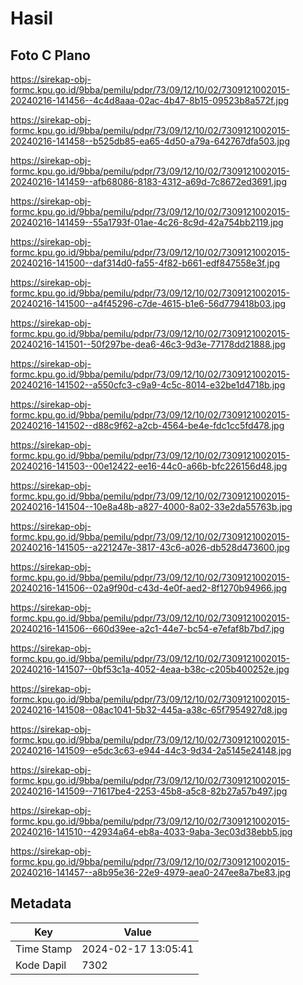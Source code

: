 # Hasil

## Foto C Plano

https://sirekap-obj-formc.kpu.go.id/9bba/pemilu/pdpr/73/09/12/10/02/7309121002015-20240216-141456--4c4d8aaa-02ac-4b47-8b15-09523b8a572f.jpg

https://sirekap-obj-formc.kpu.go.id/9bba/pemilu/pdpr/73/09/12/10/02/7309121002015-20240216-141458--b525db85-ea65-4d50-a79a-642767dfa503.jpg

https://sirekap-obj-formc.kpu.go.id/9bba/pemilu/pdpr/73/09/12/10/02/7309121002015-20240216-141459--afb68086-8183-4312-a69d-7c8672ed3691.jpg

https://sirekap-obj-formc.kpu.go.id/9bba/pemilu/pdpr/73/09/12/10/02/7309121002015-20240216-141459--55a1793f-01ae-4c26-8c9d-42a754bb2119.jpg

https://sirekap-obj-formc.kpu.go.id/9bba/pemilu/pdpr/73/09/12/10/02/7309121002015-20240216-141500--daf314d0-fa55-4f82-b661-edf847558e3f.jpg

https://sirekap-obj-formc.kpu.go.id/9bba/pemilu/pdpr/73/09/12/10/02/7309121002015-20240216-141500--a4f45296-c7de-4615-b1e6-56d779418b03.jpg

https://sirekap-obj-formc.kpu.go.id/9bba/pemilu/pdpr/73/09/12/10/02/7309121002015-20240216-141501--50f297be-dea6-46c3-9d3e-77178dd21888.jpg

https://sirekap-obj-formc.kpu.go.id/9bba/pemilu/pdpr/73/09/12/10/02/7309121002015-20240216-141502--a550cfc3-c9a9-4c5c-8014-e32be1d4718b.jpg

https://sirekap-obj-formc.kpu.go.id/9bba/pemilu/pdpr/73/09/12/10/02/7309121002015-20240216-141502--d88c9f62-a2cb-4564-be4e-fdc1cc5fd478.jpg

https://sirekap-obj-formc.kpu.go.id/9bba/pemilu/pdpr/73/09/12/10/02/7309121002015-20240216-141503--00e12422-ee16-44c0-a66b-bfc226156d48.jpg

https://sirekap-obj-formc.kpu.go.id/9bba/pemilu/pdpr/73/09/12/10/02/7309121002015-20240216-141504--10e8a48b-a827-4000-8a02-33e2da55763b.jpg

https://sirekap-obj-formc.kpu.go.id/9bba/pemilu/pdpr/73/09/12/10/02/7309121002015-20240216-141505--a221247e-3817-43c6-a026-db528d473600.jpg

https://sirekap-obj-formc.kpu.go.id/9bba/pemilu/pdpr/73/09/12/10/02/7309121002015-20240216-141506--02a9f90d-c43d-4e0f-aed2-8f1270b94966.jpg

https://sirekap-obj-formc.kpu.go.id/9bba/pemilu/pdpr/73/09/12/10/02/7309121002015-20240216-141506--660d39ee-a2c1-44e7-bc54-e7efaf8b7bd7.jpg

https://sirekap-obj-formc.kpu.go.id/9bba/pemilu/pdpr/73/09/12/10/02/7309121002015-20240216-141507--0bf53c1a-4052-4eaa-b38c-c205b400252e.jpg

https://sirekap-obj-formc.kpu.go.id/9bba/pemilu/pdpr/73/09/12/10/02/7309121002015-20240216-141508--08ac1041-5b32-445a-a38c-65f7954927d8.jpg

https://sirekap-obj-formc.kpu.go.id/9bba/pemilu/pdpr/73/09/12/10/02/7309121002015-20240216-141509--e5dc3c63-e944-44c3-9d34-2a5145e24148.jpg

https://sirekap-obj-formc.kpu.go.id/9bba/pemilu/pdpr/73/09/12/10/02/7309121002015-20240216-141509--71617be4-2253-45b8-a5c8-82b27a57b497.jpg

https://sirekap-obj-formc.kpu.go.id/9bba/pemilu/pdpr/73/09/12/10/02/7309121002015-20240216-141510--42934a64-eb8a-4033-9aba-3ec03d38ebb5.jpg

https://sirekap-obj-formc.kpu.go.id/9bba/pemilu/pdpr/73/09/12/10/02/7309121002015-20240216-141457--a8b95e36-22e9-4979-aea0-247ee8a7be83.jpg


## Metadata

| Key        | Value               |
| ---------- | ------------------- |
| Time Stamp | 2024-02-17 13:05:41 |
| Kode Dapil | 7302                |



